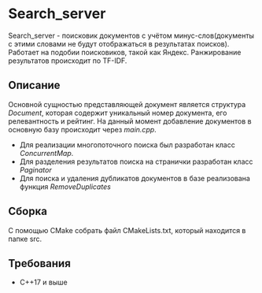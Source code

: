# Search_server

Search_server - поисковик документов с учётом минус-слов(документы с этими словами не будут отображаться в результатах поисков). Работает на подобии поисковиков, такой как Яндекс. Ранжирование результатов происходит по TF-IDF.

## Описание

Основной сущностью представляющей документ является структура *Document*, которая содержит уникальный номер документа, его релевантность и рейтинг.
На данный момент добавление документов в основную базу происходит через *main.cpp*. 
* Для реализации многопоточного поиска был разработан класс *ConcurrentMap*.
* Для разделения результатов поиска на странички разработан класс *Paginator*
* Для поиска и удаления дубликатов документов в базе реализована функция *RemoveDuplicates*

## Сборка

С помощью CMake собрать файл CMakeLists.txt, который находится в папке src.

## Требования 

* C++17 и выше
